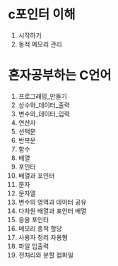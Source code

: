 # c포인터 이해

01. 시작하기 <br>
02. 동적 메모리 관리

# 혼자공부하는 C언어

01. 프로그래밍_만들기
02. 상수와_데이터_출력
03. 변수와_데이터_입력
04. 연산자
05. 선택문
06. 반복문
07. 함수
08. 배열
09. 포인터
10. 배열과 포인터
11. 문자
12. 문자열
13. 변수의 영역과 데이터 공유
14. 다차원 배열과 포인터 배열
15. 응용 포인터
16. 메모리 종적 할당
17. 사용자 정리 자용형
18. 파일 입출력
19. 전처리와 분할 컴파일
